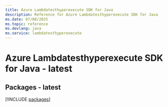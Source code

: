 ```yaml
---
title: Azure Lambdatesthyperexecute SDK for Java
description: Reference for Azure Lambdatesthyperexecute SDK for Java
ms.date: 07/08/2025
ms.topic: reference
ms.devlang: java
ms.service: lambdatesthyperexecute
---
```

# Azure Lambdatesthyperexecute SDK for Java - latest
## Packages - latest
[!INCLUDE [packages](lambdatesthyperexecute-index.md)]